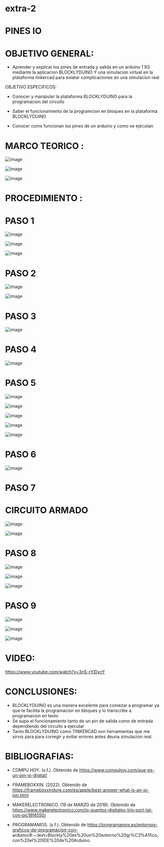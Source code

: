 # extra-2
# PINES IO

# OBJETIVO GENERAL:

- Aprender y explicar los pines de entrada y salida en un arduino 1 R3 mediante la aplicacion BLOCKLYDUINO Y una simulacion virtual en la plataforma tinkercad para eviatar complicaciones en una simulacion real 

OBJETIVO ESPECIFICOS:

- Conocer y manipular la plataforma BLOCKLYDUINO para la programacion del circuito 

- Saber el funcionamiento de la programcion en bloques en la plataforma  BLOCKLYDUINO

- Conocer como funcionan los pines de un arduino y como se ejecutan 

 # MARCO TEORICO :

![image](https://user-images.githubusercontent.com/93900233/156907162-61fb68f2-8906-4c09-bd2b-075aab11f6f4.png)

![image](https://user-images.githubusercontent.com/93900233/156906862-1262c90b-d6d7-4446-bf25-34fb83af0703.png) 

![image](https://user-images.githubusercontent.com/93900233/156907127-9a4a7921-7a19-476a-a1b4-00334d9c677d.png)

 # PROCEDIMIENTO :
 
 # PASO 1

![image](https://user-images.githubusercontent.com/93900233/156907425-b9cdb36f-ad7f-4665-b102-9ad54214d15b.png)

![image](https://user-images.githubusercontent.com/93900233/156907495-b4a0852a-66eb-404b-94a8-164fcb2b0e21.png)

![image](https://user-images.githubusercontent.com/93900233/156907656-abf85a4a-337c-47fd-99c1-47d948b060dd.png)

 # PASO 2

![image](https://user-images.githubusercontent.com/93900233/156907977-1d85b216-b463-4ca0-a5b8-1b5369207050.png)

![image](https://user-images.githubusercontent.com/93900233/156910723-9bcf038a-2118-43fd-9084-a01c3d9dfd9d.png)

 # PASO 3
 
![image](https://user-images.githubusercontent.com/93900233/156910927-2194b965-a063-4039-b3ca-fa18f277e508.png)
  
 # PASO 4
 
![image](https://user-images.githubusercontent.com/93900233/156911183-77660c02-a655-4177-bd88-bbaa97ccdeb1.png)

 # PASO 5
 
 ![image](https://user-images.githubusercontent.com/93900233/156911529-150b7e71-0e14-471e-a6fb-8c44718a5231.png)
 
 ![image](https://user-images.githubusercontent.com/93900233/156911591-729b8d04-1ce2-43a1-b656-f2e063ae1c61.png)

![image](https://user-images.githubusercontent.com/93900233/156911650-538fd38d-f445-492a-86c5-d0e972af2eef.png)

 ![image](https://user-images.githubusercontent.com/93900233/156911752-d7382669-9df0-46a6-9253-872fad89ca8b.png)
 
 ![image](https://user-images.githubusercontent.com/93900233/156912025-3ec1da8f-3a30-45db-856c-46950371716f.png)
 
 # PASO 6
 
 ![image](https://user-images.githubusercontent.com/93900233/156911909-23c9801c-855e-4652-b9a8-4b83610410c6.png)

 
 # PASO 7
 
 # CIRCUITO ARMADO
 
 ![image](https://user-images.githubusercontent.com/93900233/156912460-353c9fcb-0b04-4577-ba95-337c6254fd98.png)
 
![image](https://user-images.githubusercontent.com/93900233/156912411-8340c336-2aad-48a1-9558-718918149802.png)

 # PASO 8

![image](https://user-images.githubusercontent.com/93900233/156913270-b1f96bb8-3169-4cd1-b794-6ed9b29cc408.png)

![image](https://user-images.githubusercontent.com/93900233/156913274-82692975-d2e5-4f91-80c0-294af3425dfe.png)

![image](https://user-images.githubusercontent.com/93900233/156913279-2c587764-352b-46bd-99e9-0167591dcbba.png)


 # PASO 9

![image](https://user-images.githubusercontent.com/93900233/156913343-de3bb0ac-f9e7-4ea9-a5a4-a1f0c30cbaed.png)

![image](https://user-images.githubusercontent.com/93900233/156913552-63c8d43e-e359-4535-bc08-be1db522ae10.png)

![image](https://user-images.githubusercontent.com/93900233/156913571-d4301744-57cd-4e39-9e36-c00a42e3e6bd.png)

# VIDEO:

https://www.youtube.com/watch?v=3nS-rYlDycY

# CONCLUSIONES:

-  BLOCKLYDUINO es  una  manera  excelente  para comezar a programar ya que te facilita la programacion en bloques y lo transcribe a programacion en texto 
-  Se supo el funcionamiento tanto de un pin de salida  como de entrada dependiendo del circuito a ejecutar 
-  Tanto BLOCKLYDUINO como TINKERCAD son herramientas que me sirvio para para corregir y evitar  errores antes deuna simulacion real.

# BIBLIOGRAFIAS:

- COMPU HOY. (s.f.). Obtenido de https://www.compuhoy.com/que-es-un-pin-io-digital/

- FRAMEBOXXIN. (2022). Obtenido de https://frameboxxindore.com/es/apple/best-answer-what-is-an-io-pin.html

- MAKERELECTRONICO. (19 de MARZO de 2019). Obtenido de https://www.makerelectronico.com/io-puertos-digitales-tris-port-lat-con-pic18f4550/

- PROGRAMAMOS. (s.f.). Obtenido de https://programamos.es/entornos-graficos-de-programacion-con-
arduino/#:~:text=Blockly%20es%20un%20entorno%20gr%C3%A1fico,con%20el%20IDE%20de%20Arduino.



